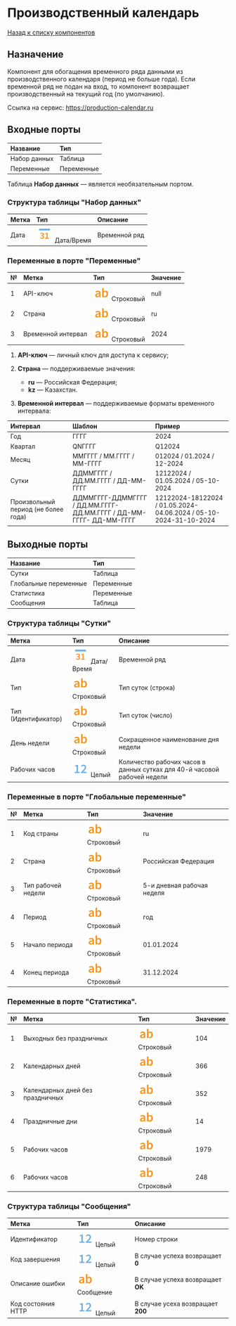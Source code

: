# Производственный календарь

[Назад к списку компонентов](../README.md)

## Назначение

Компонент для обогащения временного ряда данными из производственного календаря (период не больше года). Если временной ряд не подан на вход, то компонент возвращает производственный на текущий год (по умолчанию).

Ссылка на сервис: https://production-calendar.ru

## Входные порты

| Название          | Тип        |
|:------------------|:-----------|
| Набор данных      | Таблица    |
| Переменные        | Переменные |

Таблица **Набор данных** — является необязательным портом.

### Структура таблицы "Набор данных"

| Метка        | Тип                                | Описание      |
|:-------------|:-----------------------------------|:--------------|
| Дата         | ![](./img/datetime.svg) Дата/Время | Временной ряд |

### Переменные в порте "Переменные"

| № | Метка              | Тип                                    | Значение    |
|:--|:-------------------|:---------------------------------------|:------------|
| 1 | API-ключ           | ![](./img/string.svg) Строковый        | null        |
| 2 | Страна             | ![](./img/string.svg) Строковый        | ru          |
| 3 | Временной интервал | ![](./img/string.svg) Строковый        | 2024        |

1. **API-ключ** — личный ключ для доступа к сервису;

2. **Страна** — поддерживаемые значения:
   * **ru** — Российская Федерация;
   * **kz** — Казахстан.
3. **Временной интервал** — поддерживаемые форматы временного интервала:

| Интервал                            | Шаблон                                                                 | Пример                                                               |
|:------------------------------------|:-----------------------------------------------------------------------|:---------------------------------------------------------------------|		
| Год                                 |	ГГГГ                                                                   |	2024                                                              |
| Квартал                             |	QNГГГГ                                                                 |	Q12024                                                            |
| Месяц                               |	ММГГГГ / ММ.ГГГГ / ММ-ГГГГ                                             |	012024 / 01.2024 / 12-2024                                        |
| Сутки                               |	ДДММГГГГ / ДД.ММ.ГГГГ / ДД-ММ-ГГГГ                                     |	12122024 / 01.05.2024 / 05-10-2024                                |
| Произвольный период (не более года) |	ДДММГГГГ-ДДММГГГГ / ДД.ММ.ГГГГ-ДД.ММ.ГГГГ / ДД-ММ-ГГГГ- ДД-ММ-ГГГГ     |	12122024-18122024 / 01.05.2024-04.06.2024 / 05-10-2024-31-10-2024 |

## Выходные порты

| Название              | Тип        |
|:----------------------|:-----------|
| Сутки                 | Таблица    |
| Глобальные переменные | Переменные |
| Статистика            | Переменные |
| Сообщения             | Таблица    |

### Структура таблицы "Сутки"

| Метка                | Тип                                | Описание                                                                 |
|:---------------------|:-----------------------------------|:-------------------------------------------------------------------------|
| Дата                 | ![](./img/datetime.svg) Дата/Время | Временной ряд                                                            |
| Тип                  | ![](./img/string.svg) Строковый    | Тип суток (строка)                                                       |
| Тип (Идентификатор)  | ![](./img/string.svg) Строковый    | Тип суток (число)                                                        |
| День недели          | ![](./img/string.svg) Строковый    | Сокращенное наименование дня недели                                      |
| Рабочих часов        | ![](./img/integer.svg) Целый       | Количество рабочих часов в данных сутках для 40-й часовой рабочей недели |

### Переменные в порте "Глобальные переменные"

| № | Метка              | Тип                                | Значение                     |
|:--|:-------------------|:-----------------------------------|:-----------------------------|
| 1 | Код страны         | ![](./img/string.svg) Строковый    | ru                           |
| 2 | Страна             | ![](./img/string.svg) Строковый    | Российская Федерация         |
| 3 | Тип рабочей недели | ![](./img/string.svg) Строковый    | 5-и дневная рабочая неделя   |
| 4 | Период             | ![](./img/string.svg) Строковый    | год                          |
| 5 | Начало периода     | ![](./img/string.svg) Строковый    | 01.01.2024                   |
| 4 | Конец периода      | ![](./img/string.svg) Строковый    | 31.12.2024                   |

### Переменные в порте "Статистика".

| № | Метка                            | Тип                                | Значение|
|:--|:---------------------------------|:-----------------------------------|:--------|
| 1 | Выходных без праздничных         | ![](./img/string.svg) Строковый    | 104     |
| 2 | Календарных дней                 | ![](./img/string.svg) Строковый    | 366     |
| 3 | Календарных дней без праздничных | ![](./img/string.svg) Строковый    | 352     |
| 4 | Праздничные дни                  | ![](./img/string.svg) Строковый    | 14      |
| 5 | Рабочих часов                    | ![](./img/string.svg) Строковый    | 1979    |
| 6 | Рабочих часов                    | ![](./img/string.svg) Строковый    | 248     |

### Структура таблицы "Сообщения"

| Метка                      | Тип                                | Описание                          |
|:---------------------------|:-----------------------------------|:----------------------------------|
| Идентификатор              | ![](./img/integer.svg) Целый       | Номер строки                      |
| Код завершения             | ![](./img/integer.svg) Целый       | В случае успеха возвращает **0**  |
| Описание ошибки            | ![](./img/string.svg) Сообщение    | В случае успеха возвращает **OK** |
| Код состояния HTTP         | ![](./img/integer.svg) Целый       | В случае усеха возвращает **200** |